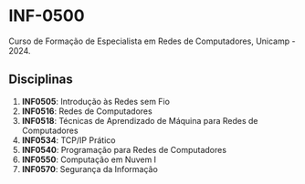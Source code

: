 # INF-0500

Curso de Formação de Especialista em Redes de Computadores, Unicamp - 2024.

## Disciplinas

1. **INF0505**: Introdução às Redes sem Fio
2. **INF0516**: Redes de Computadores
3. **INF0518**: Técnicas de Aprendizado de Máquina para Redes de Computadores
4. **INF0534**: TCP/IP Prático
5. **INF0540**: Programação para Redes de Computadores
6. **INF0550**: Computação em Nuvem I 
7. **INF0570**: Segurança da Informação
